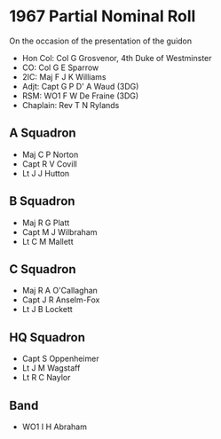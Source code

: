 # 1967 Partial Nominal Roll

On the occasion of the presentation of the guidon

* Hon Col: Col G Grosvenor, 4th Duke of Westminster
* CO: Col G E Sparrow
* 2IC: Maj F J K Williams
* Adjt: Capt G P D' A Waud (3DG)
* RSM: WO1 F W De Fraine (3DG)
* Chaplain: Rev T N Rylands

## A Squadron

* Maj C P Norton
* Capt R V Covill
* Lt J J Hutton

## B Squadron

* Maj R G Platt
* Capt M J Wilbraham
* Lt C M Mallett

## C Squadron

* Maj R A O'Callaghan
* Capt J R Anselm-Fox
* Lt J B Lockett

## HQ Squadron

* Capt S Oppenheimer
* Lt J M Wagstaff
* Lt R C Naylor

## Band

* WO1 I H Abraham

